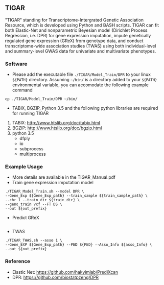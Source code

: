 ## TIGAR
"TIGAR" standing for Transcriptome-Intergrated Genetic Association Resource, which is developed using Python and BASH scripts. TIGAR can fit both Elastic-Net and nonparametric Beyesian model (Dirichlet Process Regression, i.e. DPR) for gene expression imputation, impute genetically regulated gene expression (GReX) from genotype data, and conduct transcriptome-wide association studies (TWAS) using both individual-level and summary-level GWAS data for univariate and multivariate phenotypes.

### Software

- Please add the executable file `./TIGAR/Model_Train/DPR` to your linux `${PATH}` directory. Assuming `~/bin/` is a directory added to your `${PATH}` environmental variable, you can accomodate the following example command

```
cp ./TIGAR/Model_Train/DPR ~/bin/
```

- TABIX, BGZIP, Python 3.5 and the following python libraries are required for running TIGAR
1. TABIX: http://www.htslib.org/doc/tabix.html 
2. BGZIP: http://www.htslib.org/doc/bgzip.html
3. python 3.5 
   - dfply
   - io
   - subprocess
   - multiprocess


### Example Usage 
- More details are available in the TIGAR_Manual.pdf
- Train gene expression imputation model
```
./TIGAR_Model_Train.sh --model DPR \
--Gene_Exp ${Gene_Exp_path} --train_sample ${train_sample_path} \
--chr 1 --train_dir ${train_dir} \
--geno_train vcf --FT DS \
--out ${out_prefix}
```

- Predict GReX
```

```

- TWAS
```
./TIGAR_TWAS.sh --asso 1 \
--Gene_EXP ${Gene_Exp_path} --PED ${PED} --Asso_Info ${asso_Info} \
--out ${out_prefix}
```

### Reference
- Elastic Net: https://github.com/hakyimlab/PrediXcan  
- DPR: https://github.com/biostatpzeng/DPR
